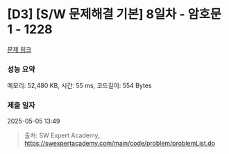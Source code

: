 # [D3] [S/W 문제해결 기본] 8일차 - 암호문1 - 1228 

[문제 링크](https://swexpertacademy.com/main/code/problem/problemDetail.do?contestProbId=AV14w-rKAHACFAYD) 

### 성능 요약

메모리: 52,480 KB, 시간: 55 ms, 코드길이: 554 Bytes

### 제출 일자

2025-05-05 13:49



> 출처: SW Expert Academy, https://swexpertacademy.com/main/code/problem/problemList.do